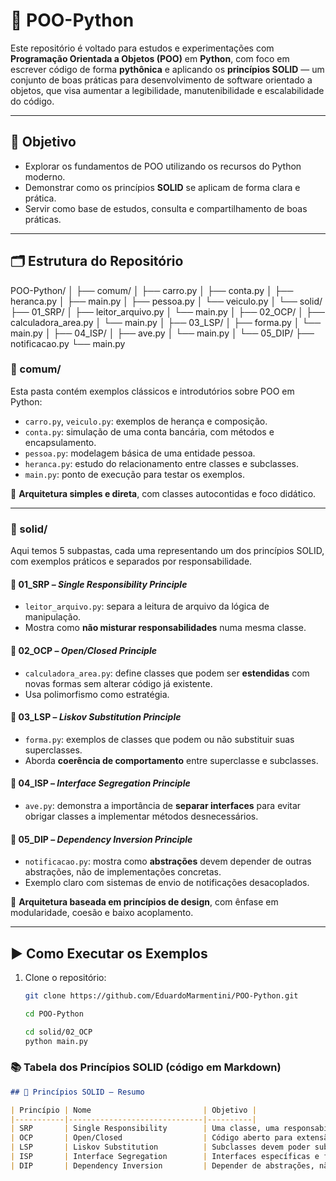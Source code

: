 # 🐍 POO-Python

Este repositório é voltado para estudos e experimentações com **Programação Orientada a Objetos (POO)** em **Python**, com foco em escrever código de forma **pythônica** e aplicando os **princípios SOLID** — um conjunto de boas práticas para desenvolvimento de software orientado a objetos, que visa aumentar a legibilidade, manutenibilidade e escalabilidade do código.

---

## 🧠 Objetivo

- Explorar os fundamentos de POO utilizando os recursos do Python moderno.
- Demonstrar como os princípios **SOLID** se aplicam de forma clara e prática.
- Servir como base de estudos, consulta e compartilhamento de boas práticas.

---

## 🗂️ Estrutura do Repositório

POO-Python/ │ ├── comum/ │ ├── carro.py │ ├── conta.py │ ├── heranca.py │ ├── main.py │ ├── pessoa.py │ └── veiculo.py │ └── solid/ ├── 01_SRP/ │ ├── leitor_arquivo.py │ └── main.py │ ├── 02_OCP/ │ ├── calculadora_area.py │ └── main.py │ ├── 03_LSP/ │ ├── forma.py │ └── main.py │ ├── 04_ISP/ │ ├── ave.py │ └── main.py │ └── 05_DIP/ ├── notificacao.py └── main.py

### 📁 comum/

Esta pasta contém exemplos clássicos e introdutórios sobre POO em Python:

- `carro.py`, `veiculo.py`: exemplos de herança e composição.
- `conta.py`: simulação de uma conta bancária, com métodos e encapsulamento.
- `pessoa.py`: modelagem básica de uma entidade pessoa.
- `heranca.py`: estudo do relacionamento entre classes e subclasses.
- `main.py`: ponto de execução para testar os exemplos.

📌 **Arquitetura simples e direta**, com classes autocontidas e foco didático.

---

### 📁 solid/

Aqui temos 5 subpastas, cada uma representando um dos princípios SOLID, com exemplos práticos e separados por responsabilidade.

#### 🔹 01_SRP – *Single Responsibility Principle*

- `leitor_arquivo.py`: separa a leitura de arquivo da lógica de manipulação.
- Mostra como **não misturar responsabilidades** numa mesma classe.

#### 🔹 02_OCP – *Open/Closed Principle*

- `calculadora_area.py`: define classes que podem ser **estendidas** com novas formas sem alterar código já existente.
- Usa polimorfismo como estratégia.

#### 🔹 03_LSP – *Liskov Substitution Principle*

- `forma.py`: exemplos de classes que podem ou não substituir suas superclasses.
- Aborda **coerência de comportamento** entre superclasse e subclasses.

#### 🔹 04_ISP – *Interface Segregation Principle*

- `ave.py`: demonstra a importância de **separar interfaces** para evitar obrigar classes a implementar métodos desnecessários.

#### 🔹 05_DIP – *Dependency Inversion Principle*

- `notificacao.py`: mostra como **abstrações** devem depender de outras abstrações, não de implementações concretas.
- Exemplo claro com sistemas de envio de notificações desacoplados.

📌 **Arquitetura baseada em princípios de design**, com ênfase em modularidade, coesão e baixo acoplamento.

---

## ▶️ Como Executar os Exemplos

1. Clone o repositório:

   ```bash
   git clone https://github.com/EduardoMarmentini/POO-Python.git

   cd POO-Python

   cd solid/02_OCP
   python main.py
   ```

### 📚 Tabela dos Princípios SOLID (código em Markdown)

```markdown
## 📖 Princípios SOLID — Resumo

| Princípio | Nome                         | Objetivo |
|-----------|------------------------------|----------|
| SRP       | Single Responsibility        | Uma classe, uma responsabilidade. |
| OCP       | Open/Closed                  | Código aberto para extensão, fechado para modificação. |
| LSP       | Liskov Substitution          | Subclasses devem poder substituir as superclasses. |
| ISP       | Interface Segregation        | Interfaces específicas e focadas. |
| DIP       | Dependency Inversion         | Depender de abstrações, não implementações. |
